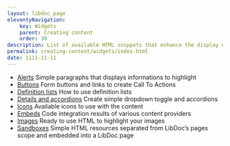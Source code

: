 ```yaml
---
layout: libdoc_page
eleventyNavigation:
    key: Widgets
    parent: Creating content
    order: 30
description: List of available HTML snippets that enhance the display of the content
permalink: creating-content/widgets/index.html
date: 1111-11-11
---
```


* [Alerts](/content/creating-content/widgets/alerts.md) Simple paragraphs that displays informations to highlight
* [Buttons](/content/creating-content/widgets/buttons.md) Form buttons and links to create Call To Actions
* [Definition lists](/content/creating-content/widgets/definition-lists.md) How to use definition lists
* [Details and accordions](/content/creating-content/widgets/details.md) Create simple dropdown toggle and accordions
* [Icons](/content/creating-content/widgets/icons.md) Available icons to use with the content
* [Embeds](/content/creating-content/widgets/embeds.md) Code integration results of various content providers
* [Images](/content/creating-content/widgets/images.md) Ready to use HTML to highlight your images
* [Sandboxes](/content/creating-content/widgets/sandboxes.md) Simple HTML resources separated from LibDoc’s pages scope and embedded into a LibDoc page

